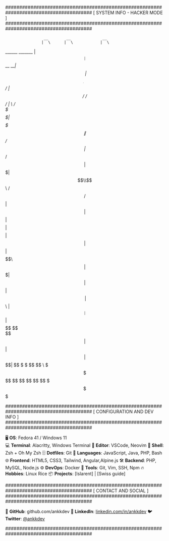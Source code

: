 
#######################################################################################
                               [ SYSTEM INFO - HACKER MODE ]
#######################################################################################

                     __        __              __                     
                    |  \      |  \            |  \                    
  ______   _______  | $$   __ | $$   __   ____| $$  ______  __     __ 
 |      \ |       \ | $$  /  \| $$  /  \ /      $$ /      \|  \   /  \
  \$$$$$$\| $$$$$$$\| $$_/  $$| $$_/  $$|  $$$$$$$|  $$$$$$\\$$\ /  $$
 /      $$| $$  | $$| $$   $$ | $$   $$ | $$  | $$| $$    $$ \$$\  $$ 
|  $$$$$$$| $$  | $$| $$$$$$\ | $$$$$$\ | $$__| $$| $$$$$$$$  \$$ $$  
 \$$    $$| $$  | $$| $$  \$$\| $$  \$$\ \$$    $$ \$$     \   \$$$   
  \$$$$$$$ \$$   \$$ \$$   \$$ \$$   \$$  \$$$$$$$  \$$$$$$$    \$    

#######################################################################################
                           [ CONFIGURATION AND DEV INFO ]
#######################################################################################

  🖥️  **OS**:              Fedora 41 / Windows 11                            
  💻  **Terminal**:        Alacritty, Windows Terminal
  📝  **Editor**:          VSCode, Neovim
  🐚  **Shell**:           Zsh + Oh My Zsh
  🗄️  **Dotfiles**:        Git
  🎨  **Languages**:       JavaScript, Java, PHP, Bash
  🌐  **Frontend**:        HTML5, CSS3, Tailwind, Angular,Alpine.js
  🛠️  **Backend**:         PHP, MySQL, Node.js
  ⚙️  **DevOps**:           Docker
  🔧  **Tools**:           Git, Vim, SSH, Npm
  🔥  **Hobbies**:         Linux Rice
  📦  **Projects**:        [Islarent] | [Swiss guide]

#######################################################################################
                              [ CONTACT AND SOCIAL ]
#######################################################################################

  🐙  **GitHub**:          github.com/ankkdev
  💼  **LinkedIn**:        [linkedin.com/in/ankkdev](#)
  🐦  **Twitter**:         [@ankkdev](#)
  
#######################################################################################
